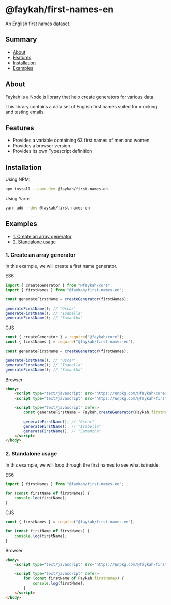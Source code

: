 # @faykah/first-names-en

An English first names dataset.

## Summary

- [About](#about)
- [Features](#features)
- [Installation](#installation)
- [Examples](#examples)

## About

[Faykah](https://github.com/faykah/core) is a Node.js library that help create generators for various data.

This library contains a data set of English first names suited for mocking and testing emails.

## Features

- Provides a variable containing 63 first names of men and women
- Provides a browser version
- Provides its own Typescript definition

## Installation

Using NPM:

```bash
npm install --save-dev @faykah/first-names-en
```

Using Yarn:

```bash
yarn add --dev @faykah/first-names-en
```

## Examples

- [1. Create an array generator](#1-create-an-array-generator)
- [2. Standalone usage](#2-standalone-usage)

### 1. Create an array generator

In this example, we will create a first name generator.

ES6

```ts
import { createGenerator } from "@faykah/core";
import { firstNames } from "@faykah/first-names-en";

const generateFirstName = createGenerator(firstNames);

generateFirstName(); // "Oscar"
generateFirstName(); // "Isabella"
generateFirstName(); // "Samantha"
```

CJS

```ts
const { createGenerator } = require("@faykah/core");
const { firstNames } = require("@faykah/first-names-en");

const generateFirstName = createGenerator(firstNames);

generateFirstName(); // "Oscar"
generateFirstName(); // "Isabella"
generateFirstName(); // "Samantha"
```

Browser

```html
<body>
	<script type="text/javascript" src="https://unpkg.com/@faykah/core@0.1.0/lib/index.browser.min.js" defer></script>
	<script type="text/javascript" src="https://unpkg.com/@faykah/first-names-en@0.1.0/lib/index.browser.min.js" defer></script>

	<script type="text/javascript" defer>
		const generateFirstName = Faykah.createGenerator(Faykah.firstNames);

		generateFirstName(); // "Oscar"
		generateFirstName(); // "Isabella"
		generateFirstName(); // "Samantha"
	</script>
</body>
```

### 2. Standalone usage

In this example, we will loop through the first names to see what is inside.

ES6

```ts
import { firstNames } from "@faykah/first-names-en";

for (const firstName of firstNames) {
	console.log(firstName);
}
```

CJS

```ts
const { firstNames } = require("@faykah/first-names-en");

for (const firstName of firstNames) {
	console.log(firstName);
}
```

Browser

```html
<body>
	<script type="text/javascript" src="https://unpkg.com/@faykah/first-names-en@0.1.0/lib/index.browser.min.js" defer></script>

	<script type="text/javascript" defer>
		for (const firstName of Faykah.firstNames) {
			console.log(firstName);
		}
	</script>
</body>
```
